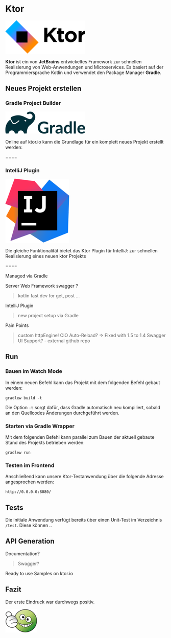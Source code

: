 # Ktor
![Ktor](https://raw.githubusercontent.com/christopherstock/ktor-primer/main/_ASSET/readme/logo-ktor.png)

**Ktor** ist ein von **JetBrains** entwickeltes Framework zur schnellen Realisierung von Web-Anwendungen und Microservices.
Es basiert auf der Programmiersprache Kotlin und verwendet den Package Manager **Gradle**.

## Neues Projekt erstellen

### Gradle Project Builder
![Gradle](https://raw.githubusercontent.com/christopherstock/ktor-primer/main/_ASSET/readme/logo-gradle.png)

Online auf ktor.io kann die Grundlage für ein komplett neues Projekt erstellt werden:

====

### IntelliJ Plugin
![IntelliJ](https://raw.githubusercontent.com/christopherstock/ktor-primer/main/_ASSET/readme/logo-intellij.png)

Die gleiche Funktionalität bietet das Ktor Plugin für IntelliJ:
zur schnellen Realisierung eines neuen ktor Projekts

====

Managed via Gradle

Server Web Framework
swagger ?
> kotlin
> fast dev for get, post ...

IntelliJ Plugin
> new project
> setup via Gradle

Pain Points
  > custom httpEngine! CIO
  > Auto-Reload? => Fixed with 1.5 to 1.4
  > Swagger UI Support? - external github repo

## Run

### Bauen im Watch Mode
In einem neuen Befehl kann das Projekt mit dem folgenden Befehl gebaut werden:
```
gradlew build -t
```
Die Option `-t` sorgt dafür, dass Gradle automatisch neu kompiliert, sobald an den Quellcodes Änderungen durchgeführt werden.

### Starten via Gradle Wrapper
Mit dem folgenden Befehl kann parallel zum Bauen der aktuell gebaute Stand des Projekts betrieben werden:
```
gradlew run
```

### Testen im Frontend
Anschließend kann unsere Ktor-Testanwendung über die folgende Adresse angesprochen werden:
```
http://0.0.0.0:8080/
```

## Tests
Die initiale Anwendung verfügt bereits über einen Unit-Test im Verzeichnis `/test`.
Diese können ..

## API Generation
Documentation?
  > Swagger?

Ready to use Samples on ktor.io

## Fazit
Der erste Eindruck war durchwegs positiv.

![top](https://raw.githubusercontent.com/christopherstock/ktor-primer/main/_ASSET/readme/top.png)
